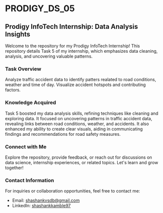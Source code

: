 # PRODIGY_DS_05
## Prodigy InfoTech Internship: Data Analysis Insights

Welcome to the repository for my Prodigy InfoTech Internship! This repository details Task 5 of my internship, which emphasizes data cleaning, analysis, and uncovering valuable patterns.

### Task Overview
Analyze traffic accident data to identify patters realated to road conditions, weather and time of day. Visualize accident hotspots and contributing factors.

### Knowledge Acquired
Task 5 boosted my data analysis skills, refining techniques like cleaning and exploring data. It focused on uncovering patterns in traffic accident data, revealing links between road conditions, weather, and accidents. It also enhanced my ability to create clear visuals, aiding in communicating findings and recommendations for road safety measures.

### Connect with Me
Explore the repository, provide feedback, or reach out for discussions on data science, internship experiences, or related topics. Let's learn and grow together!

### Contact Information
For inquiries or collaboration opportunities, feel free to contact me:

- Email: shashankvsdb@gmail.com
- LinkedIn:  [shashankkamble97](https://www.linkedin.com/in/shashankkamble97)
